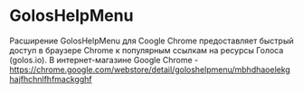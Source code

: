 # GolosHelpMenu
Расширение GolosHelpMenu для Coogle Chrome предоставляет быстрый доступ в браузере Chrome к популярным ссылкам на ресурсы Голоса (golos.io).
В интернет-магазине Google Chrome - https://chrome.google.com/webstore/detail/goloshelpmenu/mbhdhaoelekghajfhchnlfhfmackgghf
